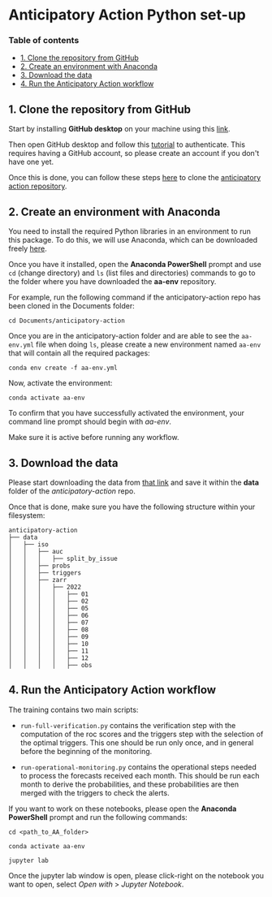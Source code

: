 # Anticipatory Action Python set-up


### Table of contents

* [1. Clone the repository from GitHub](#chapter1)
* [2. Create an environment with Anaconda](#chapter2)
* [3. Download the data](#chapter3)
* [4. Run the Anticipatory Action workflow](#chapter4)


## 1. Clone the repository from GitHub <a class="anchor" id="chapter1"></a>

Start by installing **GitHub desktop** on your machine using this [link](https://desktop.github.com/).

Then open GitHub desktop and follow this [tutorial](https://docs.github.com/en/desktop/overview/getting-started-with-github-desktop#part-1-installing-and-authenticating) to authenticate. This requires having a GitHub account, so please create an account if you don't have one yet. 

Once this is done, you can follow these steps [here](https://docs.github.com/en/desktop/adding-and-cloning-repositories/cloning-a-repository-from-github-to-github-desktop) to clone the [anticipatory action repository](https://github.com/WFP-VAM/anticipatory-action/).


## 2. Create an environment with Anaconda <a class="anchor" id="chapter2"></a>

You need to install the required Python libraries in an environment to run this package. To do this, we will use Anaconda, which can be downloaded freely [here](https://www.anaconda.com/download/success).

Once you have it installed, open the **Anaconda PowerShell** prompt and use `cd` (change directory) and `ls` (list files and directories) commands to go to the folder where you have downloaded the **aa-env** repository.

For example, run the following command if the anticipatory-action repo has been cloned in the Documents folder: 

`cd Documents/anticipatory-action` 

Once you are in the anticipatory-action folder and are able to see the `aa-env.yml` file when doing `ls`, please create a new environment named `aa-env` that will contain all the required packages:

`conda env create -f aa-env.yml`

Now, activate the environment:

`conda activate aa-env`

To confirm that you have successfully activated the environment, your command line prompt should begin with *aa-env*.

Make sure it is active before running any workflow.


## 3. Download the data <a class="anchor" id="chapter3"></a>

Please start downloading the data from [that link](https://data.earthobservation.vam.wfp.org/public-share/aa/zarr_zwe_2022.zip) and save it within the **data** folder of the *anticipatory-action* repo. 

Once that is done, make sure you have the following structure within your filesystem:

``` 
anticipatory-action
├── data
│   ├── iso
│   │   ├── auc
│   │   │   ├── split_by_issue
│   │   ├── probs
│   │   ├── triggers
│   │   ├── zarr
│   │   │   ├── 2022
│   │   │   │   ├── 01
│   │   │   │   ├── 02
│   │   │   │   ├── 05
│   │   │   │   ├── 06
│   │   │   │   ├── 07
│   │   │   │   ├── 08
│   │   │   │   ├── 09
│   │   │   │   ├── 10
│   │   │   │   ├── 11
│   │   │   │   ├── 12
│   │   │   │   ├── obs
```


## 4. Run the Anticipatory Action workflow

The training contains two main scripts:

* `run-full-verification.py` contains the verification step with the computation of the roc scores and the triggers step with the selection of the optimal triggers. This one should be run only once, and in general before the beginning of the monitoring. 

* `run-operational-monitoring.py` contains the operational steps needed to process the forecasts received each month. This should be run each month to derive the probabilities, and these probabilities are then merged with the triggers to check the alerts. 

If you want to work on these notebooks, please open the **Anaconda PowerShell** prompt and run the following commands:

`cd <path_to_AA_folder>` 

`conda activate aa-env`

`jupyter lab`

Once the jupyter lab window is open, please click-right on the notebook you want to open, select *Open with* > *Jupyter Notebook*. 

